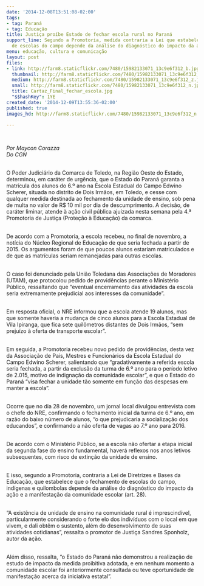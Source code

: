 ```yaml
---
date: '2014-12-08T13:51:08-02:00'
tags:
- tag: Paraná
- tag: Educação
title: Justiça proíbe Estado de fechar escola rural no Paraná
support_line: Segundo a Promotoria, medida contraria a Lei que estabelece que fechamento
  de escolas do campo depende da análise do diagnóstico do impacto da ação.
menu: educação, cultura e comunicação
layout: post
files:
- link: http://farm8.staticflickr.com/7480/15982133071_13c9e6f312_b.jpg
  thumbnail: http://farm8.staticflickr.com/7480/15982133071_13c9e6f312_t.jpg
  medium: http://farm8.staticflickr.com/7480/15982133071_13c9e6f312_z.jpg
  small: http://farm8.staticflickr.com/7480/15982133071_13c9e6f312_n.jpg
  title: Cartaz_Final_fechar_escola.jpg
  "$$hashKey": 1YE
created_date: '2014-12-09T13:55:36-02:00'
published: true
images_hd: http://farm8.staticflickr.com/7480/15982133071_13c9e6f312_n.jpg

---
```

<div id="content-header">
<div id="content-title">
<p>&nbsp;</p>

<p><em>Por&nbsp;Maycon Corazza<br />
Do CGN</em></p>

<p><br />
O Poder Judici&aacute;rio da Comarca de Toledo, na Regi&atilde;o Oeste do Estado, determinou, em car&aacute;ter de urg&ecirc;ncia, que o Estado do Paran&aacute; garanta a matr&iacute;cula dos alunos do 6.&ordm; ano na Escola Estadual do Campo Edwino Scherer, situada no distrito de Dois Irm&atilde;os, em Toledo, e cesse com qualquer medida destinada ao fechamento da unidade de ensino, sob pena de multa no valor de R$ 10 mil por dia de descumprimento. A decis&atilde;o, de car&aacute;ter liminar, atende &agrave; a&ccedil;&atilde;o civil p&uacute;blica ajuizada nesta semana pela 4.&ordf; Promotoria de Justi&ccedil;a (Prote&ccedil;&atilde;o &agrave; Educa&ccedil;&atilde;o) da comarca.</p>

<p><br />
De acordo com a Promotoria, a escola recebeu, no final de novembro, a not&iacute;cia do N&uacute;cleo Regional de Educa&ccedil;&atilde;o de que seria fechada a partir de 2015. Os argumentos foram de que poucos alunos estariam matriculados e de que as matr&iacute;culas seriam remanejadas para outras escolas.&nbsp;</p>

<p><br />
O caso foi denunciado pela Uni&atilde;o Toledana das Associa&ccedil;&otilde;es de Moradores (UTAM), que protocolou pedido de provid&ecirc;ncias perante o Minist&eacute;rio P&uacute;blico, ressaltando que &ldquo;eventual encerramento das atividades da escola seria extremamente prejudicial aos interesses da comunidade&rdquo;.</p>

<p><br />
Em resposta oficial, o NRE informou que a escola atende 19 alunos, mas que somente haveria a mudan&ccedil;a de cinco alunos para a Escola Estadual de Vila Ipiranga, que fica sete quil&ocirc;metros distantes de Dois Irm&atilde;os, &ldquo;sem preju&iacute;zo &agrave; oferta de transporte escolar&rdquo;.</p>

<p><br />
Em seguida, a Promotoria recebeu novo pedido de provid&ecirc;ncias, desta vez da Associa&ccedil;&atilde;o de Pais, Mestres e Funcion&aacute;rios da Escola Estadual do Campo Edwino Scherer, salientando que &ldquo;gradativamente a referida escola seria fechada, a partir da exclus&atilde;o da turma de 6.&ordm; ano para o per&iacute;odo letivo de 2.015, motivo de indigna&ccedil;&atilde;o da comunidade escolar&rdquo;, e que o Estado do Paran&aacute; &ldquo;visa fechar a unidade t&atilde;o somente em fun&ccedil;&atilde;o das despesas em manter a escola&rdquo;.</p>

<p><br />
Ocorre que no dia 28 de novembro, um jornal local divulgou entrevista com o chefe do NRE, confirmando o fechamento inicial da turma de 6.&ordm; ano, em raz&atilde;o do baixo n&uacute;mero de alunos, &ldquo;o que prejudicaria a socializa&ccedil;&atilde;o dos educandos&rdquo;, e confirmando a n&atilde;o oferta de vagas ao 7.&ordm; ano para 2016.</p>

<p><br />
De acordo com o Minist&eacute;rio P&uacute;blico, se a escola n&atilde;o ofertar a etapa inicial da segunda fase do ensino fundamental, haver&aacute; reflexos nos anos letivos subsequentes, com risco de extin&ccedil;&atilde;o da unidade de ensino.&nbsp;</p>

<p><br />
E isso, segundo a Promotoria, contraria a Lei de Diretrizes e Bases da Educa&ccedil;&atilde;o, que estabelece que o fechamento de escolas do campo, ind&iacute;genas e quilombolas depende da an&aacute;lise do diagn&oacute;stico do impacto da a&ccedil;&atilde;o e a manifesta&ccedil;&atilde;o da comunidade escolar (art. 28).</p>

<p><br />
&ldquo;A exist&ecirc;ncia de unidade de ensino na comunidade rural &eacute; imprescind&iacute;vel, particularmente considerando o forte elo dos indiv&iacute;duos com o local em que vivem, e dali obt&ecirc;m o sustento, al&eacute;m do desenvolvimento de suas atividades cotidianas&rdquo;, ressalta o promotor de Justi&ccedil;a Sandres Sponholz, autor da a&ccedil;&atilde;o.&nbsp;</p>

<p><br />
Al&eacute;m disso, ressalta, &ldquo;o Estado do Paran&aacute; n&atilde;o demonstrou a realiza&ccedil;&atilde;o de estudo de impacto da medida proibitiva adotada, e em nenhum momento a comunidade escolar foi anteriormente consultada ou teve oportunidade de manifesta&ccedil;&atilde;o acerca da iniciativa estatal&rdquo;.</p>
</div>
</div>

<p>&nbsp;</p>
